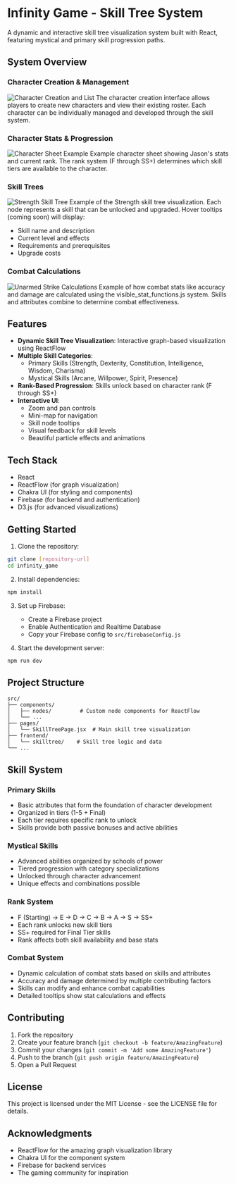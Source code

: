 # Infinity Game - Skill Tree System

A dynamic and interactive skill tree visualization system built with React, featuring mystical and primary skill progression paths.

## System Overview

### Character Creation & Management
![Character Creation and List](character_and_creation.png)
The character creation interface allows players to create new characters and view their existing roster. Each character can be individually managed and developed through the skill system.

### Character Stats & Progression
![Character Sheet Example](character_sheet.png)
Example character sheet showing Jason's stats and current rank. The rank system (F through SS+) determines which skill tiers are available to the character.

### Skill Trees
![Strength Skill Tree](strength_tiers.png)
Example of the Strength skill tree visualization. Each node represents a skill that can be unlocked and upgraded. Hover tooltips (coming soon) will display:
- Skill name and description
- Current level and effects
- Requirements and prerequisites
- Upgrade costs

### Combat Calculations
![Unarmed Strike Calculations](unarmedStrike.png)
Example of how combat stats like accuracy and damage are calculated using the visible_stat_functions.js system. Skills and attributes combine to determine combat effectiveness.

## Features

- **Dynamic Skill Tree Visualization**: Interactive graph-based visualization using ReactFlow
- **Multiple Skill Categories**: 
  - Primary Skills (Strength, Dexterity, Constitution, Intelligence, Wisdom, Charisma)
  - Mystical Skills (Arcane, Willpower, Spirit, Presence)
- **Rank-Based Progression**: Skills unlock based on character rank (F through SS+)
- **Interactive UI**:
  - Zoom and pan controls
  - Mini-map for navigation
  - Skill node tooltips
  - Visual feedback for skill levels
  - Beautiful particle effects and animations

## Tech Stack

- React
- ReactFlow (for graph visualization)
- Chakra UI (for styling and components)
- Firebase (for backend and authentication)
- D3.js (for advanced visualizations)

## Getting Started

1. Clone the repository:
```bash
git clone [repository-url]
cd infinity_game
```

2. Install dependencies:
```bash
npm install
```

3. Set up Firebase:
   - Create a Firebase project
   - Enable Authentication and Realtime Database
   - Copy your Firebase config to `src/firebaseConfig.js`

4. Start the development server:
```bash
npm run dev
```

## Project Structure

```
src/
├── components/
│   ├── nodes/         # Custom node components for ReactFlow
│   └── ...
├── pages/
│   └── SkillTreePage.jsx  # Main skill tree visualization
├── frontend/
│   └── skilltree/    # Skill tree logic and data
└── ...
```

## Skill System

### Primary Skills
- Basic attributes that form the foundation of character development
- Organized in tiers (1-5 + Final)
- Each tier requires specific rank to unlock
- Skills provide both passive bonuses and active abilities

### Mystical Skills
- Advanced abilities organized by schools of power
- Tiered progression with category specializations
- Unlocked through character advancement
- Unique effects and combinations possible

### Rank System
- F (Starting) → E → D → C → B → A → S → SS+
- Each rank unlocks new skill tiers
- SS+ required for Final Tier skills
- Rank affects both skill availability and base stats

### Combat System
- Dynamic calculation of combat stats based on skills and attributes
- Accuracy and damage determined by multiple contributing factors
- Skills can modify and enhance combat capabilities
- Detailed tooltips show stat calculations and effects

## Contributing

1. Fork the repository
2. Create your feature branch (`git checkout -b feature/AmazingFeature`)
3. Commit your changes (`git commit -m 'Add some AmazingFeature'`)
4. Push to the branch (`git push origin feature/AmazingFeature`)
5. Open a Pull Request

## License

This project is licensed under the MIT License - see the LICENSE file for details.

## Acknowledgments

- ReactFlow for the amazing graph visualization library
- Chakra UI for the component system
- Firebase for backend services
- The gaming community for inspiration 